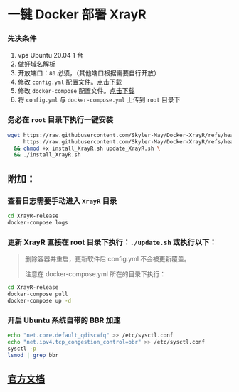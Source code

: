 # 一键 Docker 部署 XrayR

### 先决条件

1. vps Ubuntu 20.04 1 台
2. 做好域名解析
3. 开放端口：`80` 必须，（其他端口根据需要自行开放）
4. 修改 `config.yml` 配置文件。[点击下载](https://github.com/Skyler-May/Docker-XrayR/blob/main/config.yml)
5. 修改 `docker-compose` 配置文件。[点击下载](https://github.com/Skyler-May/Docker-XrayR/blob/main/docker-compose.yml)
6. 将 `config.yml` 与 `docker-compose.yml` 上传到 `root` 目录下

### 务必在 `root` 目录下执行一键安装

```bash
wget https://raw.githubusercontent.com/Skyler-May/Docker-XrayR/refs/heads/main/install_XrayR.sh \
     https://raw.githubusercontent.com/Skyler-May/Docker-XrayR/refs/heads/main/update_XrayR.sh \
  && chmod +x install_XrayR.sh update_XrayR.sh \
  && ./install_XrayR.sh
```

## 附加：

### 查看日志需要手动进入 `XrayR` 目录

```bash
cd XrayR-release
docker-compose logs
```

### 更新 XrayR 直接在 root 目录下执行：`./update.sh` 或执行以下：

> 删除容器并重启，更新软件后 config.yml 不会被更新覆盖。
>
> 注意在 docker-compose.yml 所在的目录下执行：

```bash
cd XrayR-release
docker-compose pull
docker-compose up -d
```

### 开启 Ubuntu 系统自带的 BBR 加速

```bash
echo "net.core.default_qdisc=fq" >> /etc/sysctl.conf
echo "net.ipv4.tcp_congestion_control=bbr" >> /etc/sysctl.conf
sysctl -p
lsmod | grep bbr
```

## [官方文档](https://xrayr-project.github.io/XrayR-doc/xrayr-xia-zai-he-an-zhuang/install/docker.html)
